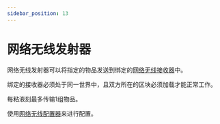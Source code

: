 ```yaml
---
sidebar_position: 13
---
```


# 网络无线发射器

网络无线发射器可以将指定的物品发送到绑定的[网络无线接收器](./network-wireless-receiver)中。

绑定的接收器必须处于同一世界中，且双方所在的区块必须加载才能正常工作。

每粘液刻最多传输1组物品。

使用[网络无线配置器](../tools/network-wireless-configurator)来进行配置。
